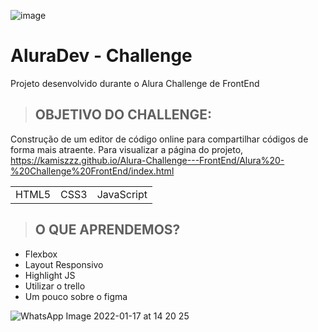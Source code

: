 ![image](https://user-images.githubusercontent.com/93733085/149209718-2f8d6809-4ead-465a-b25b-8597c413d793.png)
# AluraDev - Challenge
Projeto desenvolvido durante o Alura Challenge de FrontEnd 
>## OBJETIVO DO CHALLENGE:
Construção de um editor de código online para compartilhar códigos de forma mais atraente.
Para visualizar a página do projeto, 
https://kamiszzz.github.io/Alura-Challenge---FrontEnd/Alura%20-%20Challenge%20FrontEnd/index.html


<table>
 <tr>
  <td>HTML5</td>
  <td>CSS3</td>
  <td>JavaScript</td>
  </tr> 
</table>

>## O QUE APRENDEMOS?
+ Flexbox 
+ Layout Responsivo 
+ Highlight JS  
+ Utilizar o trello 
+ Um pouco sobre o figma




![WhatsApp Image 2022-01-17 at 14 20 25](https://user-images.githubusercontent.com/93733085/149814024-229fe2f5-b408-435a-95f6-e1e784db81dd.jpeg)
